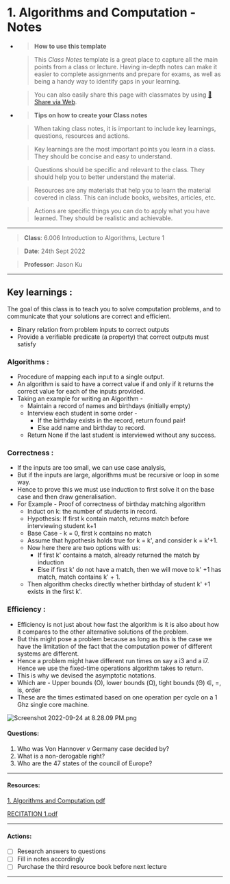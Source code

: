 # 1. Algorithms and Computation - Notes

+ > **How to use this template**

   > This *Class Notes* template is a great place to capture all the main points from a class or lecture. Having in-depth notes can make it easier to complete assignments and prepare for exams, as well as being a handy way to identify gaps in your learning.

   > You can also easily share this page with classmates by using [🔗 Share via Web](https://support.craft.do/hc/en-us/articles/4413266374673-Sharing-Documents).

+ > **Tips on how to create your Class notes**

   > When taking class notes, it is important to include key learnings, questions, resources and actions.

   > Key learnings are the most important points you learn in a class. They should be concise and easy to understand.

   > Questions should be specific and relevant to the class. They should help you to better understand the material.

   > Resources are any materials that help you to learn the material covered in class. This can include books, websites, articles, etc.

   > Actions are specific things you can do to apply what you have learned. They should be realistic and achievable.

---

> **Class**: 6.006 Introduction to Algorithms, Lecture 1

> **Date**: 24th Sept 2022

> **Professor**: Jason Ku

---

## Key learnings :

The goal of this class is to teach you to solve computation problems, and to communicate that your solutions are correct and efficient.

- Binary relation from problem inputs to correct outputs
- Provide a verifiable predicate (a property) that correct outputs must satisfy

### Algorithms :

- Procedure of mapping each input to a single output.
- An algorithm is said to have a correct value if and only if it returns the correct value for each of the inputs provided.
- Taking an example for writing an Algorithm -
   - Maintain a record of names and birthdays (initially empty)
   - Interview each student in some order -
      - If the birthday exists in the record, return found pair!
      - Else add name and birthday to record.
   - Return None if the last student is interviewed without any success.

### Correctness :

- If the inputs are too small, we can use case analysis,
- But if the inputs are large, algorithms must be recursive or loop in some way.
- Hence to prove this we must use induction to first solve it on the base case and then draw generalisation.
- For Example - Proof of correctness of birthday matching algorithm
   - Induct on k: the number of students in record.
   - Hypothesis: If first k contain match, returns match before interviewing student k+1
   - Base Case - k = 0, first k contains no match
   - Assume that hypothesis holds true for k = k', and consider k = k'+1.
   - Now here there are two options with us:
      - If first k' contains a match, already returned the match by induction
      - Else if first k' do not have a match, then we will move to k' +1 has match, match contains k' + 1.
   - Then algorithm checks directly whether birthday of student k' +1 exists in the first k'.

### Efficiency :

- Efficiency is not just about how fast the algorithm is it is also about how it compares to the other alternative solutions of the problem.
- But this might pose a problem because as long as this is the case we have the limitation of the fact that the computation power of different systems are different.
- Hence a problem might have different run times on say a i3 and a i7. Hence we use the fixed-time operations algorithm takes to return.
- This is why we devised the asymptotic notations.
- Which are - Upper bounds (O), lower bounds (Ω), tight bounds (Θ) ∈, =, is, order
- These are the times estimated based on one operation per cycle on a 1 Ghz single core machine.

![Screenshot 2022-09-24 at 8.28.09 PM.png](https://res.craft.do/user/full/b39bc00a-f6ef-8bc0-9003-92e051599ad2/doc/356ED3D3-4437-4EE1-84C7-1412DA141795/6B2D9100-7ADA-4909-9C42-651417AE157D_2/Jszr2g8PtevXcJaXdLm2EAByC2vxtfsVaNtyTWyCmp8z/Screenshot%202022-09-24%20at%208.28.09%20PM.png)

#### Questions:

1. Who was Von Hannover v Germany case decided by?
2. What is a non-derogable right?
3. Who are the 47 states of the council of Europe?

---

#### Resources:

[1. Algorithms and Computation.pdf](https://res.craft.do/user/full/b39bc00a-f6ef-8bc0-9003-92e051599ad2/doc/356ED3D3-4437-4EE1-84C7-1412DA141795/4619E0B1-0F8A-402F-9DB4-5E1F6CD94F3F_2/bmWrJUCUif2S7zyjjxFxNHkDoiuoDJHSaqLXK9r4Jk8z/1.%20Algorithms%20and%20Computation.pdf)

[RECITATION 1.pdf](https://res.craft.do/user/full/b39bc00a-f6ef-8bc0-9003-92e051599ad2/doc/356ED3D3-4437-4EE1-84C7-1412DA141795/83C333AE-A84E-425A-BD2E-6F162DB8672E_2/bzBggElWnrGHCqOwbc4oSFoPWEUoaA1bw2mitTyLr4kz/RECITATION%201.pdf)

---

#### Actions:

- [ ] Research answers to questions
- [ ] Fill in notes accordingly
- [ ] Purchase the third resource book before next lecture

---

